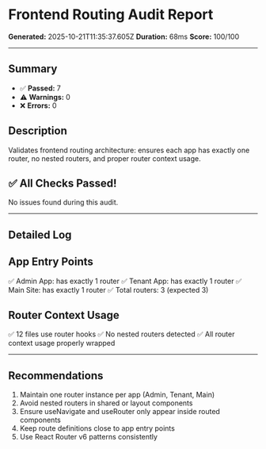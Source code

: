 # Frontend Routing Audit Report

**Generated:** 2025-10-21T11:35:37.605Z
**Duration:** 68ms
**Score:** 100/100

---

## Summary

- ✅ **Passed:** 7
- ⚠️  **Warnings:** 0
- ❌ **Errors:** 0

## Description

Validates frontend routing architecture: ensures each app has exactly one router, no nested routers, and proper router context usage.

## ✅ All Checks Passed!

No issues found during this audit.

---

## Detailed Log


## App Entry Points

✅ Admin App: has exactly 1 router
✅ Tenant App: has exactly 1 router
✅ Main Site: has exactly 1 router
✅ Total routers: 3 (expected 3)

## Router Context Usage

✅ 12 files use router hooks
✅ No nested routers detected
✅ All router context usage properly wrapped

---

## Recommendations

1. Maintain one router instance per app (Admin, Tenant, Main)
2. Avoid nested routers in shared or layout components
3. Ensure useNavigate and useRouter only appear inside routed components
4. Keep route definitions close to app entry points
5. Use React Router v6 patterns consistently
